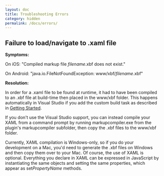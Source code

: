 ```yaml
---
layout: doc
title: Troubleshooting Errors
category: hidden
permalink: /docs/errors/
---
```


## Failure to load/navigate to .xaml file
**Symptoms:**

On iOS: "Compiled markup file *filename*.xbf does not exist."

On Android: "java.io.FileNotFoundException: www/xbf/*filename*.xbf"

**Resolution:**

In order for a .xaml file to be found at runtime, it had to have been compiled to an .xbf file at build-time 
then placed in the www/xbf folder. This happens automatically in Visual Studio if you add the custom build task 
as described in [Getting Started](/docs/getting-started).

If you don't use the Visual Studio support, you can instead compile your XAML from a command prompt by running markupcompiler.exe from the plugin's markupcompiler subfolder, then copy the .xbf files to the www/xbf folder.

Currently, XAML compilation is Windows-only, so if you do your development on a Mac, you'd need to generate the .xbf 
files on Windows and then copy them over to your Mac. Of course, the use of XAML is optional. Everything you declare in XAML 
can be expressed in JavaScript by instantiating the same objects and setting the same properties, which appear as set*PropertyName* methods.
